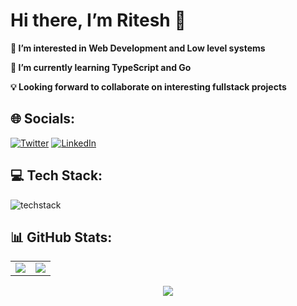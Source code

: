 # Hi there, I’m Ritesh 👋 
 
**👀 I’m interested in Web Development and Low level systems**
<br/>

**🌱 I’m currently learning TypeScript and Go**
<br/>
 
**💡 Looking forward to collaborate on interesting fullstack projects**

## 🌐 Socials: 
[![Twitter](https://img.shields.io/badge/Twitter-%231DA1F2.svg?logo=Twitter&logoColor=white)](https://twitter.com/_riteshghosh)
[![LinkedIn](https://img.shields.io/badge/LinkedIn-%230077B5.svg?logo=linkedin&logoColor=white)](https://linkedin.com/in/ritesh-g)

## 💻 Tech Stack:
![techstack](https://skillicons.dev/icons?i=js,ts,java,c,bash,sass,css,html,vscode,idea,nodejs,expressjs,vuejs,react,nuxtjs,tailwind,mongodb,redis,docker,vercel,netlify,render,jwt,socketio)

## 📊 GitHub Stats: 

<table style="border: none;" align="center">
  <tr>
    <td align="center">
      <img 
        src="https://github-readme-stats.vercel.app/api?username=ghoshRitesh12&include_all_commits=true&count_private=true&show_icons=true&line_height=20&theme=dracula"
      />
    </td>
    <td align="center">
      <img 
        src="https://github-readme-stats.vercel.app/api/top-langs?username=ghoshRitesh12&show_icons=true&locale=en&layout=compact&theme=dracula" 
      />
    </td>
  </tr>
</table>
<div align="center">
  <img 
    align="center" 
    src="http://github-readme-streak-stats.herokuapp.com?user=ghoshRitesh12&theme=dracula"
  />
</p>
  
<br/>
